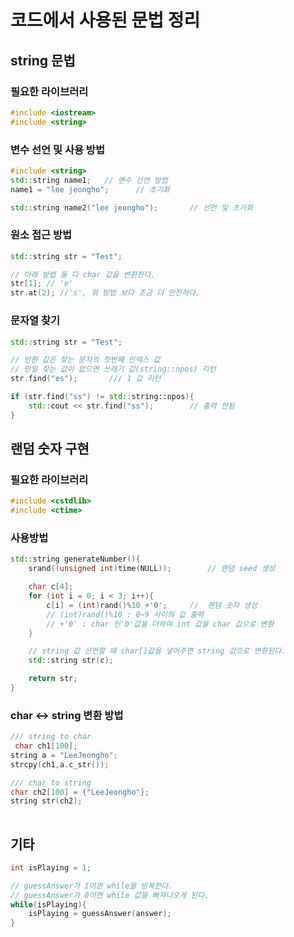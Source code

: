 # 코드에서 사용된 문법 정리

## string 문법

### 필요한 라이브러리

``` c++
#include <iostream>
#include <string>
```

### 변수 선언 및 사용 방법

``` c++
#include <string>
std::string name1;   // 변수 선언 방법
name1 = "lee jeongho";      // 초기화 

std::string name2("lee jeongho");       // 선언 및 초기화
```

### 원소 접근 방법

``` c++
std::string str = "Test"; 

// 아래 방법 둘 다 char 값을 변환한다.
str[1]; // 'e'
str.at(2); //'s', 위 방법 보다 조금 더 안전하다.
```

### 문자열 찾기
``` c++
std::string str = "Test";  

// 반환 값은 찾는 문자의 첫번째 인덱스 값
// 만일 찾는 값이 없으면 쓰레기 값(string::npos) 리턴
str.find("es");       /// 1 값 리턴

if (str.find("ss") != std::string::npos){
    std::cout << str.find("ss");        // 출력 안됨
}
```

## 랜덤 숫자 구현

### 필요한 라이브러리
``` c++
#include <cstdlib>
#include <ctime>
```

### 사용방법
``` c++
std::string generateNumber(){
    srand((unsigned int)time(NULL));        // 랜덤 seed 생성

    char c[4];
    for (int i = 0; i < 3; i++){
        c[i] = (int)rand()%10 +'0';     //  랜덤 숫자 생성
        // (int)rand()%10 : 0~9 사이의 값 출력
        // +'0' : char 인'0'값을 더하여 int 값을 char 값으로 변환
    }

    // string 값 선언할 때 char[]값을 넣어주면 string 값으로 변환된다.
    std::string str(c);

    return str;
}
```

### char ↔ string 변환 방법
``` c++
/// string to char
 char ch1[100];
string a = "LeeJeongho";
strcpy(ch1,a.c_str());

/// char to string 
char ch2[100] = {"LeeJeongho"};
string str(ch2);
    
```

## 기타
``` c++
int isPlaying = 1;

// guessAnswer가 1이면 while을 반복한다.
// guessAnswer가 0이면 while 값을 빠져나오게 된다. 
while(isPlaying){
    isPlaying = guessAnswer(answer);        
}
```